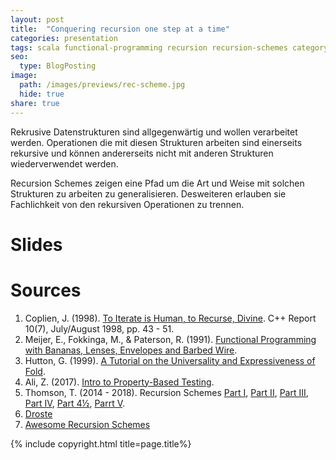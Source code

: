 ```yaml
---
layout: post
title:  "Conquering recursion one step at a time"
categories: presentation
tags: scala functional-programming recursion recursion-schemes category-theory senacor devcon talk
seo:
  type: BlogPosting
image: 
  path: /images/previews/rec-scheme.jpg
  hide: true
share: true
---
```


Rekrusive Datenstrukturen sind allgegenwärtig und wollen verarbeitet werden. Operationen die mit diesen Strukturen arbeiten sind einerseits rekursive und können andererseits nicht mit anderen Strukturen wiederverwendet werden.

Recursion Schemes zeigen eine Pfad um die Art und Weise mit solchen Strukturen zu arbeiten zu generalisieren. Desweiteren erlauben sie Fachlichkeit von den rekursiven Operationen zu trennen.

# Slides
<script async class="speakerdeck-embed" data-id="b879519cc56f4291a5aacd55173bf6bf" data-ratio="1.77777777777778" src="//speakerdeck.com/assets/embed.js"></script>

# Sources

1. Coplien, J. (1998). [To Iterate is Human, to Recurse, Divine](https://sites.google.com/a/gertrudandcope.com/info/Publications/Patterns/C--Report/SpaceIII). C++ Report 10(7), July/August 1998, pp. 43 - 51.
2. Meijer, E., Fokkinga, M., & Paterson, R. (1991). [Functional Programming with Bananas, Lenses, Envelopes and Barbed Wire](https://www.researchgate.net/publication/2592417_Functional_Programming_with_Bananas_Lenses_Envelopes_and_Barbed_Wire).
3. Hutton, G. (1999). [A Tutorial on the Universality and Expressiveness of Fold](https://www.researchgate.net/publication/2628647_A_Tutorial_on_the_Universality_and_Expressiveness_of_Fold).
4. Ali, Z. (2017). [Intro to Property-Based Testing](https://www.youtube.com/watch?v=XZ9nPZbaYfE).
5. Thomson, T. (2014 - 2018). Recursion Schemes [Part I](https://blog.sumtypeofway.com/posts/introduction-to-recursion-schemes.html), [Part II](https://blog.sumtypeofway.com/posts/recursion-schemes-part-2.html), [Part III](https://blog.sumtypeofway.com/posts/recursion-schemes-part-3.html), [Part IV](https://blog.sumtypeofway.com/posts/recursion-schemes-part-4.html), [Part 4½](https://blog.sumtypeofway.com/posts/recursion-schemes-part-4-point-5.html), [Parrt V](https://blog.sumtypeofway.com/posts/recursion-schemes-part-5.html).
6. [Droste](https://github.com/higherkindness/droste)
7. [Awesome Recursion Schemes](https://github.com/passy/awesome-recursion-schemes)

{% include copyright.html title=page.title%}